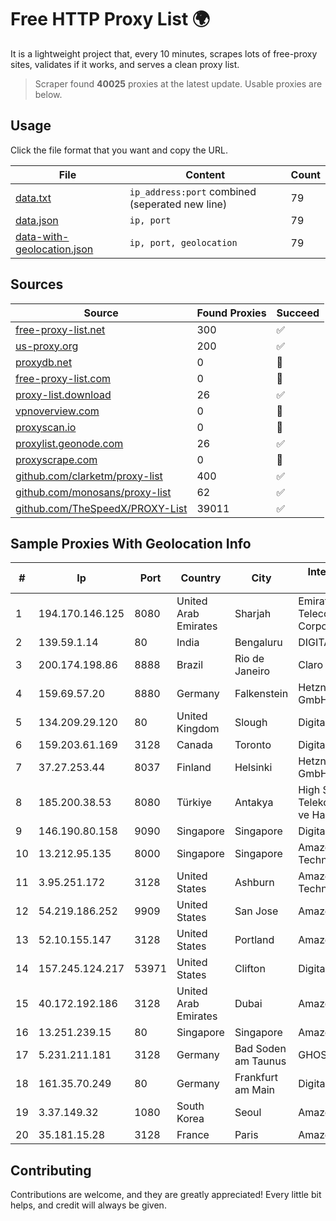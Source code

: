
# Free HTTP Proxy List 🌍

It is a lightweight project that, every 10 minutes, scrapes lots of free-proxy sites, validates if it works, and serves a clean proxy list.


> Scraper found **40025** proxies at the latest update. Usable proxies are below.

## Usage

Click the file format that you want and copy the URL.


|File|Content|Count|
|----|-------|-----|
|[data.txt](https://raw.githubusercontent.com/themiralay/Proxy-List-World/master/data.txt)|`ip_address:port` combined (seperated new line)|79|
|[data.json](https://raw.githubusercontent.com/themiralay/Proxy-List-World/master/data.json)|`ip, port`|79|
|[data-with-geolocation.json](https://raw.githubusercontent.com/themiralay/Proxy-List-World/master/data-with-geolocation.json)|`ip, port, geolocation`|79|

## Sources

|Source|Found Proxies|Succeed|
|------|-------------|-------|
|[free-proxy-list.net](https://free-proxy-list.net)|300|✅|
|[us-proxy.org](https://www.us-proxy.org)|200|✅|
|[proxydb.net](http://proxydb.net)|0|🚫|
|[free-proxy-list.com](https://free-proxy-list.com/?page=&port=&type%5B%5D=http&type%5B%5D=https&up_time=0&search=Search)|0|🚫|
|[proxy-list.download](https://www.proxy-list.download/HTTP)|26|✅|
|[vpnoverview.com](https://vpnoverview.com/privacy/anonymous-browsing/free-proxy-servers)|0|🚫|
|[proxyscan.io](https://www.proxyscan.io)|0|🚫|
|[proxylist.geonode.com](https://proxylist.geonode.com/api/proxy-list?limit=300&page=1&sort_by=lastChecked&sort_type=desc&protocols=http,https)|26|✅|
|[proxyscrape.com](https://api.proxyscrape.com/v2/?request=displayproxies&protocol=http&timeout=10000&country=all&ssl=all&anonymity=all)|0|🚫|
|[github.com/clarketm/proxy-list](https://raw.githubusercontent.com/clarketm/proxy-list/master/proxy-list-raw.txt)|400|✅|
|[github.com/monosans/proxy-list](https://raw.githubusercontent.com/monosans/proxy-list/main/proxies/http.txt)|62|✅|
|[github.com/TheSpeedX/PROXY-List](https://raw.githubusercontent.com/TheSpeedX/PROXY-List/master/http.txt)|39011|✅|


## Sample Proxies With Geolocation Info

|#|Ip|Port|Country|City|Internet Service Provider|
|-|--|----|-------|----|-------------------------|
|1|194.170.146.125|8080|United Arab Emirates|Sharjah|Emirates Telecommunications Corporation|
|2|139.59.1.14|80|India|Bengaluru|DIGITALOCEAN|
|3|200.174.198.86|8888|Brazil|Rio de Janeiro|Claro S.A|
|4|159.69.57.20|8880|Germany|Falkenstein|Hetzner Online GmbH|
|5|134.209.29.120|80|United Kingdom|Slough|DigitalOcean, LLC|
|6|159.203.61.169|3128|Canada|Toronto|DigitalOcean, LLC|
|7|37.27.253.44|8037|Finland|Helsinki|Hetzner Online GmbH|
|8|185.200.38.53|8080|Türkiye|Antakya|High Speed Telekomunikasyon ve Hab. Hiz. Ltd. Sti.|
|9|146.190.80.158|9090|Singapore|Singapore|DigitalOcean, LLC|
|10|13.212.95.135|8000|Singapore|Singapore|Amazon Technologies Inc.|
|11|3.95.251.172|3128|United States|Ashburn|Amazon Technologies Inc.|
|12|54.219.186.252|9909|United States|San Jose|Amazon.com, Inc.|
|13|52.10.155.147|3128|United States|Portland|Amazon.com, Inc.|
|14|157.245.124.217|53971|United States|Clifton|DigitalOcean, LLC|
|15|40.172.192.186|3128|United Arab Emirates|Dubai|Amazon.com|
|16|13.251.239.15|80|Singapore|Singapore|Amazon.com, Inc.|
|17|5.231.211.181|3128|Germany|Bad Soden am Taunus|GHOSTnet GmbH|
|18|161.35.70.249|80|Germany|Frankfurt am Main|DigitalOcean, LLC|
|19|3.37.149.32|1080|South Korea|Seoul|Amazon.com, Inc.|
|20|35.181.15.28|3128|France|Paris|Amazon.com, Inc.|



## Contributing

Contributions are welcome, and they are greatly appreciated! Every
little bit helps, and credit will always be given.

